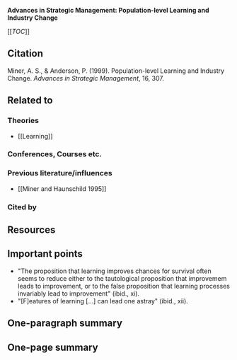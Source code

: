 **Advances in Strategic Management: Population-level Learning and Industry Change**

[[_TOC_]]

## Citation
Miner, A. S., & Anderson, P. (1999). Population-level Learning and Industry Change. *Advances in Strategic Management*, 16, 307.

## Related to

### Theories
* [[Learning]]

### Conferences, Courses etc.

### Previous literature/influences
* [[Miner and Haunschild 1995]]

### Cited by

## Resources

## Important points
* "The proposition that learning improves chances for survival often seems to reduce either to the tautological proposition that improvemem leads to improvement, or to the false proposition that learning processes invariably lead to improvement" (ibid., xi).
* "[F]eatures of learning [...] can lead one astray" (ibid., xii).

## One-paragraph summary

## One-page summary
